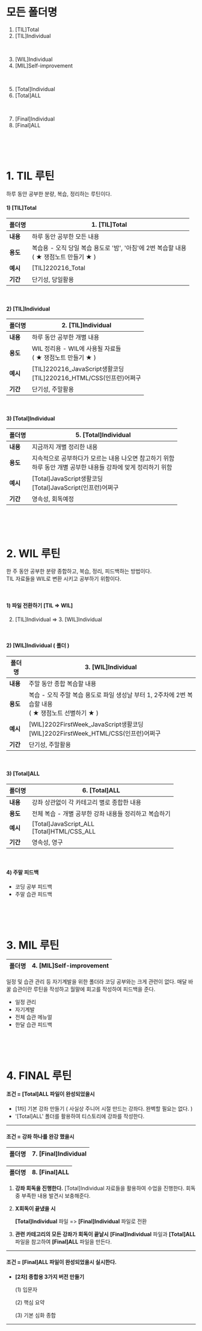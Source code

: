 # 모든 폴더명

1. [TIL]Total<br/>
2. [TIL]Individual

<br/>

3. [WIL]Individual<br/>
4. [MIL]Self-improvement

<br/>

5. [Total]Individual<br/>
6. [Total]ALL

<br/>

7. [Final]Individual<br/>
8. [Final]ALL

<br/>

<br/>

<br/>

# 1. TIL 루틴

하루 동안 공부한 분량, 복습, 정리하는 루틴이다.

#### 1) [TIL]Total

| 폴더명   | 1. [TIL]Total                                                |
| -------- | ------------------------------------------------------------ |
| **내용** | 하루 동안 공부한 모든 내용                                   |
| **용도** | 복습용 - 오직 당일 복습 용도로 '밤', '아침'에 2번 복습할 내용<br/> ( ★ 쟁점노트 만들기 ★ ) |
| **예시** | [TIL]220216_Total                                            |
| **기간** | 단기성, 당일활용                                             |

<br/>

#### 2) [TIL]Individual 

| 폴더명   | 2. [TIL]Individual                                           |
| -------- | ------------------------------------------------------------ |
| **내용** | 하루 동안 공부한 개별 내용                                   |
| **용도** | WIL 정리용 - WIL에 사용될 자료들<br/>( ★ 쟁점노트 만들기 ★ ) |
| **예시** | [TIL]220216_JavaScript생활코딩<br />[TIL]220216_HTML/CSS(인프런)어쩌구 |
| **기간** | 단기성, 주말활용                                             |

<br/>

#### 3) [Total]Individual

| 폴더명   | 5. [Total]Individual                                         |
| -------- | ------------------------------------------------------------ |
| **내용** | 지금까지 개별 정리한 내용                                    |
| **용도** | 지속적으로 공부하다가 모르는 내용 나오면 참고하기 위함<br/>하루 동안 개별 공부한 내용들 강좌에 맞게 정리하기 위함 |
| **예시** | [Total]JavaScript생활코딩<br/>[Total]JavaScript(인프런)어쩌구 |
| **기간** | 영속성, 회독예정                                             |

<br/>

<br/>

<br/>

# 2. WIL 루틴

 한 주 동안 공부한 분량 종합하고, 복습, 정리, 피드백하는 방법이다. <br/>TIL 자료들을 WIL로 변환 시키고 공부하기 위함이다.

<br/>

#### 1) 파일 전환하기 [TIL => WIL]

2. [TIL]Individual => 3. [WIL]Individual 

<br/>

#### 2) [WIL]Individual ( 폴더 )

| 폴더명   | 3. [WIL]Individual                                           |
| -------- | ------------------------------------------------------------ |
| **내용** | 주말 동안 종합 복습할 내용                                   |
| **용도** | 복습 - 오직 주말 복습 용도로 파일 생성날 부터 1, 2주차에 2번 복습할 내용<br/>( ★ 쟁점노트 선별하기 ★ ) |
| **예시** | [WIL]2202FirstWeek_JavaScript생활코딩<br/>[WIL]2202FirstWeek_HTML/CSS(인프런)어쩌구 |
| **기간** | 단기성, 주말활용                                             |

<br/>

#### 3) [Total]ALL

| 폴더명   | 6. [Total]ALL                                         |
| -------- | ----------------------------------------------------- |
| **내용** | 강좌 상관없이 각 카테고리 별로 종합한 내용            |
| **용도** | 전체 복습 - 개별 공부한 강좌 내용들 정리하고 복습하기 |
| **예시** | [Total]JavaScript_ALL<br/>[Total]HTML/CSS_ALL         |
| **기간** | 영속성, 영구                                          |

<br/>

#### 4) 주말 피드백

* 코딩 공부 피드백
* 주말 습관 피드백

<br/>

<br/>

<br/>

# 3. MIL 루틴

| 폴더명 | 4. [MIL]Self-improvement |
| ------ | ------------------------ |

일정 및 습관 관리 등 자기계발을 위한 폴더라 코딩 공부와는 크게 관련이 없다.
매달 바꿀 습관이란 루틴을 작성하고 월말에 회고를 작성하여 피드백을 준다.

* 일정 관리
* 자기계발
* 전체 습관 메뉴얼
* 한달 습관 피드백

<br/>

<br/>

<br/>

# 4. FINAL 루틴

#### 조건 = [Total]ALL 파일이 완성되었을시

* [1차] 기본 강좌 만들기 
  ( 사실상 주니어 시절 만드는 강좌다. 완벽할 필요는 없다. )
* '[Total]ALL' 폴더를 활용하여 티스토리에 강좌를 작성한다.

----------------------------------------------------------------------------------------
#### 조건 = 강좌 하나를 완강 했을시

| 폴더명 | **7. [Final]Individual** |
| ------ | ------------------------ |

| 폴더명 | 8. [Final]ALL |
| ------ | ------------- |

1) **강좌 회독을 진행한다.**
   [Total]Individual 자료들을 활용하여 수업을 진행한다. 
   회독중 부족한 내용 발견시 보충해준다. 
   
2. **X회독이 끝냈을 시**

   **[Total]Individual** 파일 => **[Final]Individual** 파일로 전환

3) **관련 카테고리의 모든 강좌가 회독이 끝날시**
   **[Final]Individual** 파일과 **[Total]ALL** 파일을 참고하여 **[Final]ALL** 파일을 만든다.

----------------------------------------------------------------------------------------
#### 조건 = [Final]ALL 파일이 완성되었을시 실시한다.

* **[2차] 종합용 3가지 버전 만들기**

  (1) 입문자

  (2) 핵심 요약

  (3) 기본 심화 종합      

---

<br/>
